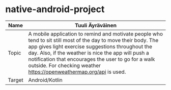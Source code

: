 # native-android-project

| Name   | Tuuli Äyräväinen                                                                                                                                                                                                                                                                                                                                       |
| ------ | -------------------------------------------------------------------------------------------------------------------------------------------------------------------------------------------------------------------------------------------------------------------------------------------------------------------------------------------------------|
| Topic  | A mobile application to remind and motivate people who tend to sit still most of the day to move their body. The app gives light exercise suggestions throughout the day. Also, if the weather is nice the app will push a notification that encourages the user to go for a walk outside. For checking weather https://openweathermap.org/api is used.|
| Target | Android/Kotlin                                                                                                                                                                                                                                                                                                                                         |

